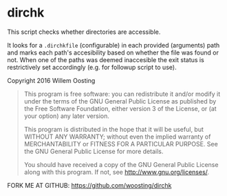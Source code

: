 # dirchk

This script checks whether directories are accessible.

It looks for a `.dirchkfile` (configurable) in each provided (arguments)
path and marks each path's accesibility based on whether the file was found
or not. When one of the paths was deemed inaccesible the exit status is
restrictively set accordingly (e.g. for followup script to use).

Copyright 2016 Willem Oosting

>This program is free software: you can redistribute it and/or modify
>it under the terms of the GNU General Public License as published by
>the Free Software Foundation, either version 3 of the License, or
>(at your option) any later version.
>
>This program is distributed in the hope that it will be useful,
>but WITHOUT ANY WARRANTY; without even the implied warranty of
>MERCHANTABILITY or FITNESS FOR A PARTICULAR PURPOSE.  See the
>GNU General Public License for more details.
>
>You should have received a copy of the GNU General Public License
>along with this program.  If not, see <http://www.gnu.org/licenses/>.

FORK ME AT GITHUB: https://github.com/woosting/dirchk
